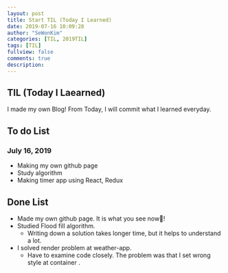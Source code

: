 ```yaml
---
layout: post
title: Start TIL (Today I Learned)
date: 2019-07-16 10:09:28 
author: "SeWonKim"
categories: [TIL, 2019TIL]
tags: [TIL]
fullview: false
comments: true
description: 
---
```


## TIL (Today I Laearned)
I made my own Blog!
From Today, I will commit what I learned everyday.

## To do List 
### July 16, 2019
* Making my own github page
* Study algorithm
* Making timer app using React, Redux

## Done List
* Made my own github page. It is what you see now🤗!
* Studied Flood fill algorithm.
  * Writing down a solution takes longer time, but it helps to understand a lot.
* I solved render problem at weather-app.
  * Have to examine code closely. The problem was that I set wrong style at container <View>.
